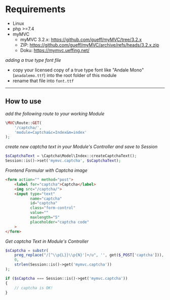 
# Requirements

- Linux
- php >=7.4
- myMVC
    - myMVC 3.2.x: https://github.com/gueff/myMVC/tree/3.2.x
    - ZIP: https://github.com/gueff/myMVC/archive/refs/heads/3.2.x.zip
    - Doku: https://mymvc.ueffing.net/

_adding a true type font file_
- copy your licensed copy of a true type font like "Andale Mono" (`anadalemo.ttf`)
  into the root folder of this module
- rename that file into `font.ttf`

---

## How to use

_add the following route to your working Module_
~~~php
\MVC\Route::GET(
    '/captcha/',
    'module=Captcha&c=Index&m=index'
);
~~~

_create new captcha text in your Module's Controller and save to Session_  
~~~php
$sCaptchaText = \Captcha\Model\Index::createCaptchaText();
Session::is()->set('mymvc.captcha', $sCaptchaText);
~~~      

_Frontend Formular with Captcha image_    
~~~html
<form action="" method="post">
    <label for="captcha">Captcha</label>
    <img src="/captcha/">
    <input type="text"
           name="captcha"
           id="captcha" 
           class="form-control"
           value=""
           maxlength="5"
           placeholder="captcha code"
    >
</form>
~~~

_Get captcha Text in Module's Controller_  
~~~php
$sCaptcha = substr(
    preg_replace("/[^\\p{L}}\\p{N}']+/u", '', get($_POST['captcha'])),
    0,
    strlen(Session::is()->get('mymvc.captcha'))
);

if ($sCaptcha === Session::is()->get('mymvc.captcha'))
{
    // captcha is OK!
}
~~~
